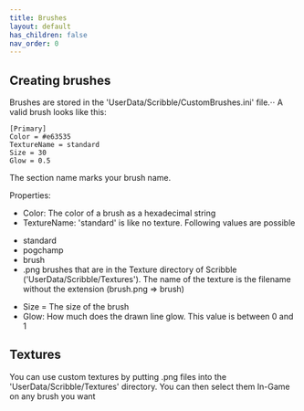 ```yaml
---
title: Brushes
layout: default
has_children: false
nav_order: 0
---
```

## Creating brushes
Brushes are stored in the 'UserData/Scribble/CustomBrushes.ini' file.⋅⋅
A valid brush looks like this:
```
[Primary]
Color = #e63535
TextureName = standard
Size = 30
Glow = 0.5
```

The section name marks your brush name.

Properties:
- Color: The color of a brush as a hexadecimal string
- TextureName: 'standard' is like no texture. Following values are possible
* standard
* pogchamp
* brush
* .png brushes that are in the Texture directory of Scribble ('UserData/Scribble/Textures'). The name of the texture is the filename without the extension (brush.png => brush)
- Size = The size of the brush
- Glow: How much does the drawn line glow. This value is between 0 and 1

## Textures
You can use custom textures by putting .png files into the 'UserData/Scribble/Textures' directory.
You can then select them In-Game on any brush you want